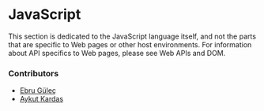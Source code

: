 # JavaScript

This section is dedicated to the JavaScript language itself, and not the parts that are specific to Web pages or other host environments. For information about API specifics to Web pages, please see Web APIs and DOM.

### Contributors

- [Ebru Güleç](https://github.com/ebrugule/)
- [Aykut Kardaş](https://github.com/aykutkardas)

<!--- Tags: [javascript,es6] --->
